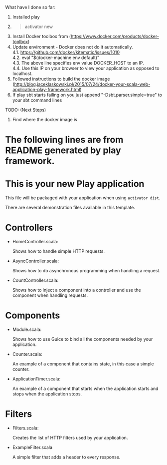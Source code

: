 What have I done so far:  
1. Installed play  
2. > activator new  
3. Install Docker toolbox from (https://www.docker.com/products/docker-toolbox)  
4. Update environment - Docker does not do it automatically.  
   4.1. https://github.com/docker/kitematic/issues/1010  
   4.2. eval "$(docker-machine env default)"  
   4.3. The above line specifies env value DOCKER_HOST to an IP.  
   4.4. Use this IP on your browser to view your application as opposed to localhost.  
5. Followed instructions to build the docker image (http://blog.jaceklaskowski.pl/2015/07/24/docker-your-scala-web-application-play-framework.html)  
6. If play sbt starts failing on you just append "-Dsbt.parser.simple=true" to your sbt command lines  

TODO: (Next Steps)
1. Find where the docker image is  


# The following lines are from README generated by play framework.
This is your new Play application
=================================

This file will be packaged with your application when using `activator dist`.

There are several demonstration files available in this template.

Controllers
===========

- HomeController.scala:

  Shows how to handle simple HTTP requests.

- AsyncController.scala:

  Shows how to do asynchronous programming when handling a request.

- CountController.scala:

  Shows how to inject a component into a controller and use the component when
  handling requests.

Components
==========

- Module.scala:

  Shows how to use Guice to bind all the components needed by your application.

- Counter.scala:

  An example of a component that contains state, in this case a simple counter.

- ApplicationTimer.scala:

  An example of a component that starts when the application starts and stops
  when the application stops.

Filters
=======

- Filters.scala:

  Creates the list of HTTP filters used by your application.

- ExampleFilter.scala

  A simple filter that adds a header to every response.
